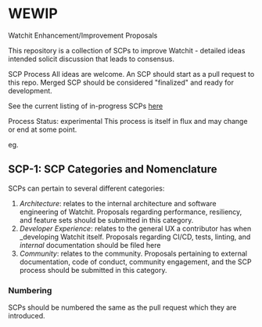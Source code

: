 # WEWIP
Watchit Enhancement/Improvement Proposals

This repository is a collection of SCPs to improve Watchit - detailed ideas intended solicit discussion that leads to consensus.

SCP Process
All ideas are welcome. An SCP should start as a pull request to this repo. Merged SCP should be considered "finalized" and ready for development.

See the current listing of in-progress SCPs [here](https://github.com/ZorrillosDev/WEWIP/pulls)

Process Status: experimental
This process is itself in flux and may change or end at some point.

eg. 


## SCP-1: SCP Categories and Nomenclature

SCPs can pertain to several different categories:

1. *Architecture*: relates to the internal architecture and software engineering of Watchit. Proposals
regarding performance, resiliency, and feature sets should be submitted in this category.
2. *Developer Experience*: relates to the general UX a contributor has when _developing Watchit itself. Proposals
regarding CI/CD, tests, linting, and *internal* documentation should be filed here
3. *Community*: relates to the community. Proposals pertaining to external documentation, code of conduct, community
engagement, and the SCP process should be submitted in this category.

### Numbering

SCPs should be numbered the same as the pull request which they are introduced.
